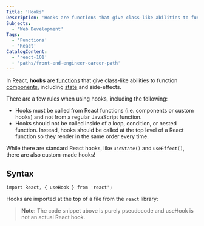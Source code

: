 ```yaml
---
Title: 'Hooks'
Description: 'Hooks are functions that give class-like abilities to function components such as state.'
Subjects:
  - 'Web Development'
Tags:
  - 'Functions'
  - 'React'
CatalogContent:
  - 'react-101'
  - 'paths/front-end-engineer-career-path'
---
```


In React, **hooks** are [functions](https://www.codecademy.com/resources/docs/javascript/functions) that give class-like abilities to function [components](https://www.codecademy.com/resources/docs/react/components), including [state](https://www.codecademy.com/resources/docs/react/state) and side-effects.

There are a few rules when using hooks, including the following:

- Hooks must be called from React functions (i.e. components or custom hooks) and not from a regular JavaScript function.
- Hooks should not be called inside of a loop, condition, or nested function. Instead, hooks should be called at the top level of a React function so they render in the same order every time.

While there are standard React hooks, like `useState()` and `useEffect()`, there are also custom-made hooks!

## Syntax

```pseudo
import React, { useHook } from 'react';
```

Hooks are imported at the top of a file from the `react` library:

> **Note:** The code snippet above is purely pseudocode and useHook is not an actual React hook.
